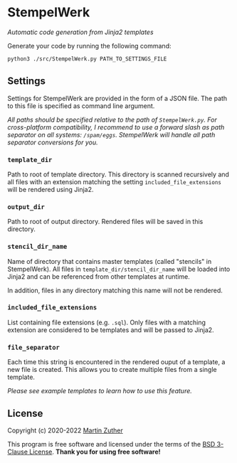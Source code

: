 # StempelWerk

_Automatic code generation from Jinja2 templates_

Generate your code by running the following command:

```bash
python3 ./src/StempelWerk.py PATH_TO_SETTINGS_FILE
```

## Settings

Settings for StempelWerk are provided in the form of a JSON file. The
path to this file is specified as command line argument.

_All paths should be specified relative to the path of
`StempelWerk.py`. For cross-platform compatibility, I recommend to use
a forward slash as path separator on all systems:
`/spam/eggs`. StempelWerk will handle all path separator conversions
for you._

### `template_dir`

Path to root of template directory. This directory is scanned
recursively and all files with an extension matching the setting
`included_file_extensions` will be rendered using Jinja2.

### `output_dir`

Path to root of output directory. Rendered files will be saved in this
directory.

### `stencil_dir_name`

Name of directory that contains master templates (called "stencils" in
StempelWerk). All files in `template_dir/stencil_dir_name` will be
loaded into Jinja2 and can be referenced from other templates at
runtime.

In addition, files in any directory matching this name will not be
rendered.

### `included_file_extensions`

List containing file extensions (e.g. `.sql`). Only files with a
matching extension are considered to be templates and will be passed
to Jinja2.

### `file_separator`

Each time this string is encountered in the rendered ouput of a
template, a new file is created. This allows you to create multiple
files from a single template.

_Please see example templates to learn how to use this feature._

## License

Copyright (c) 2020-2022 [Martin Zuther](https://www.mzuther.de/)

This program is free software and licensed under the terms of the [BSD
3-Clause License](./LICENSE.md). **Thank you for using free
software!**
